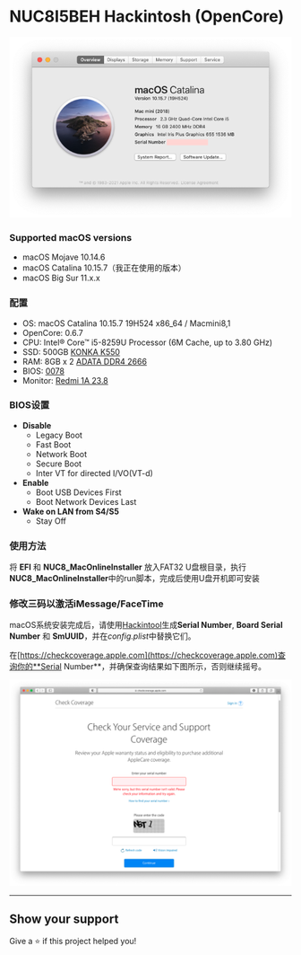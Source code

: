 # NUC8I5BEH Hackintosh (OpenCore)

![Hackintosh](AboutThisMac.png)

### Supported macOS versions
+ macOS Mojave 10.14.6
+ macOS Catalina 10.15.7（我正在使用的版本）
+ macOS Big Sur 11.x.x

### 配置
+ OS: macOS Catalina 10.15.7 19H524 x86_64 / Macmini8,1
+ OpenCore: 0.6.7
+ CPU: Intel® Core™ i5-8259U Processor (6M Cache, up to 3.80 GHz)
+ SSD: 500GB [KONKA K550](https://union-click.jd.com/jdc?e=&p=AyIGZRheHQMRBFATUhMyEgZUGloTARsHXBxZJUZNXwtEa0xHV0YXEEULWldTCQQHCllHGAdFBwtEQkQBBRxNVlQYBUkeTVxNCRNLGEF6RwtVGloUAxQEXBtSEgAieAoSDE9wdk8wYAsSQmB4LlwJXl5nQVkXaxQyEgZUGlkRAxYDVStrFQUiRTvP0JPXnoWAleDCq7zf5LCCipwiBmUbXBQBGgRUGlsSChcBZRxbHDLLmdPP9ox3dtPHmo%2B0vcSj%2FcLCpDIiN1YrayUCIgRlWTUUV0IPAB9ZFwYbDgceXxZRQgUGGw9FVxcGAhJZEAEQA2UZWhQGGw%3D%3D)
+ RAM: 8GB x 2 [ADATA DDR4 2666](https://union-click.jd.com/jdc?e=&p=AyIGZRprFQMTBlQaXBYFFwVcKx9KWkxYZUIeUENQDEsFA1BWThgJBABAHUBZCQUdRUFGGRJDD1MdQlUQQwVKDFRXFk8jQA4SBlQaWhQFEQBQGVIlWgxQAXlYbEpxfxFdCXJ6Fx0iUiR%2Bch4LZRprFQMTBlcfWhEGEjdlG1wlVHwHVBpaFAMTAVUeaxQyEgBUGFMWAxMPURJfHTIVB1wrgouExqrMbj%2FBkJPT9KSNsarLnuQrayUBIjdlG2sWMlBpUUhZQAVCBldJWEEEF1UGHwsRARpTV04OE1JAVFwTUxMyEAZUH1I%3D)
+ BIOS: [0078](https://drivers.softpedia.com/get/BIOS/Intel/Intel-NUC8i5BEH-NUC-Kit-BIOS-0078.shtml)
+ Monitor: [Redmi 1A 23.8](https://union-click.jd.com/jdc?e=&p=AyIGZRprFQMTBlUZXhEGFgBcKx9KWkxYZUIeUENQDEsFA1BWThgJBABAHUBZCQUdRUFGGRJDD1MdQlUQQwVKDFRXFk8jQA4SBlQaWxcHFgNRHFIlAnJuPUAMRwVyWgVFCGl%2FamY0eFhxYh4LZRprFQMTBlcfWhEGEjdlG1wlVHwHVBpaFAMXB1YZaxQyEgBUGFMWAxAGUxhZFDIVB1wrgouExqrMbj%2FBkJPT9KSNsarLnuQrayUBIjdlG2sWMlBpAE4OEQIUVFAZCxQAFw5SE1MQChMOBRsIQVISD1dLWRYyEAZUH1I%3D)


### BIOS设置
+ __Disable__
	- Legacy Boot
	- Fast Boot
	- Network Boot
	- Secure Boot
	- Inter VT for directed I/VO(VT-d)
+ __Enable__
	- Boot USB Devices First
	- Boot Network Devices Last
+ __Wake on LAN from S4/S5__
	- Stay Off


### 使用方法
将 **EFI** 和 **NUC8_MacOnlineInstaller** 放入FAT32 U盘根目录，执行**NUC8_MacOnlineInstaller**中的run脚本，完成后使用U盘开机即可安装

### 修改三码以激活iMessage/FaceTime
macOS系统安装完成后，请使用[Hackintool]()生成**Serial Number**, **Board Serial Number** 和 **SmUUID**，并在*config.plist*中替换它们。

在[https://checkcoverage.apple.com](https://checkcoverage.apple.com)查询你的**Serial Number**，并确保查询结果如下图所示，否则继续摇号。

![checkSN](checkSN.png)

---

## Show your support

Give a ⭐️ if this project helped you!
